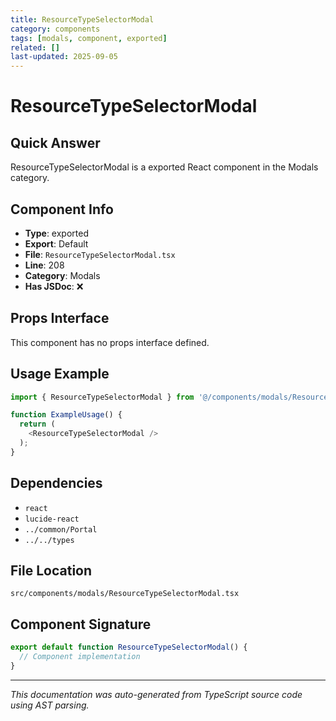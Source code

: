 ```yaml
---
title: ResourceTypeSelectorModal
category: components
tags: [modals, component, exported]
related: []
last-updated: 2025-09-05
---
```


# ResourceTypeSelectorModal

## Quick Answer
ResourceTypeSelectorModal is a exported React component in the Modals category.

## Component Info

- **Type**: exported
- **Export**: Default
- **File**: `ResourceTypeSelectorModal.tsx`
- **Line**: 208
- **Category**: Modals
- **Has JSDoc**: ❌

## Props Interface

This component has no props interface defined.

## Usage Example

```typescript
import { ResourceTypeSelectorModal } from '@/components/modals/ResourceTypeSelectorModal';

function ExampleUsage() {
  return (
    <ResourceTypeSelectorModal />
  );
}
```

## Dependencies


- `react`
- `lucide-react`
- `../common/Portal`
- `../../types`


## File Location

`src/components/modals/ResourceTypeSelectorModal.tsx`

## Component Signature

```typescript
export default function ResourceTypeSelectorModal() { 
  // Component implementation
}
```

---

*This documentation was auto-generated from TypeScript source code using AST parsing.*
